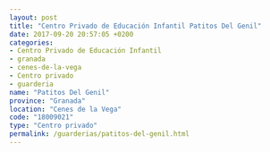 ```yaml
---
layout: post
title: "Centro Privado de Educación Infantil Patitos Del Genil"
date: 2017-09-20 20:57:05 +0200
categories:
- Centro Privado de Educación Infantil
- granada
- cenes-de-la-vega
- Centro privado
- guarderia
name: "Patitos Del Genil"
province: "Granada"
location: "Cenes de la Vega"
code: "18009021"
type: "Centro privado"
permalink: /guarderias/patitos-del-genil.html
---
```

